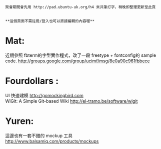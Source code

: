     聚會期間會先用 http://pad.ubuntu-uk.org/h4 來共筆打字，稍晚即整理更新至此頁


    **這個頁面不需註冊/登入也可以直接編輯的內容喔**



# Mat:

近期參照 fbterm的字型實作程式，改了一段 freetype + fontconfig的 sample code.
<http://groups.google.com/group/ucimf/msg/8e0a90c961fbbece>  


# Fourdollars :

UI 快速建模
<http://gomockingbird.com>  
WiGit: A Simple Git-based Wiki
<http://el-tramo.be/software/wigit>  

# Yuren:

這邊也有一套不錯的 mockup 工具
<http://www.balsamiq.com/products/mockups>  